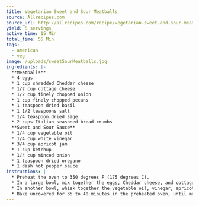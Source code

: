 ```yaml
---
title: Vegetarian Sweet and Sour Meatballs
source: Allrecipes.com
source_url: http://allrecipes.com/recipe/vegetarian-sweet-and-sour-meatballs/
yield: 5 servings
active_time: 15 Min
total_time: 55 Min
tags: 
  - american
  - veg
image: /uploads/sweetSourMeatballs.jpg
ingredients: |-
  **Meatballs** 
  * 4 eggs 
  * 1 cup shredded Cheddar cheese 
  * 1/2 cup cottage cheese 
  * 1/2 cup finely chopped onion 
  * 1 cup finely chopped pecans 
  * 1 teaspoon dried basil 
  * 1 1/2 teaspoons salt 
  * 1/4 teaspoon dried sage 
  * 2 cups Italian seasoned bread crumbs  
  **Sweet and Sour Sauce** 
  * 1/4 cup vegetable oil 
  * 1/4 cup white vinegar 
  * 3/4 cup apricot jam 
  * 1 cup ketchup 
  * 1/4 cup minced onion 
  * 1 teaspoon dried oregano 
  * 1 dash hot pepper sauce 
instructions: |-
  * Preheat the oven to 350 degrees F (175 degrees C). 
  * In a large bowl, mix together the eggs, Cheddar cheese, and cottage cheese until well blended. Mix in 1/2 cup onion, pecans, basil, salt and sage. Stir in bread crumbs. Form the mixture into 2 inch balls, and place them in a 9x13 inch baking dish. 
  * In another bowl, whisk together the vegetable oil, vinegar, apricot jam, ketchup, 1/4 cup onion, oregano and hot pepper sauce. Pour over meatballs. 
  * Bake uncovered for 35 to 40 minutes in the preheated oven, until meatballs are firm, and sauce is thick and bubbly. 
---
```

